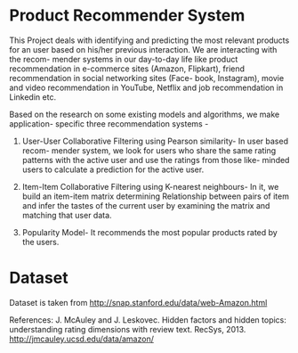 # Product Recommender System

This Project deals with identifying and predicting the most relevant products for
an user based on his/her previous interaction. We are interacting with the recom-
mender systems in our day-to-day life like product recommendation in e-commerce
sites (Amazon, Flipkart), friend recommendation in social networking sites (Face-
book, Instagram), movie and video recommendation in YouTube, Netflix and job
recommendation in Linkedin etc.

 Based on the research on some existing models and algorithms, we make application-
 specific three recommendation systems -

1. User-User Collaborative Filtering using Pearson similarity- In user based recom-
mender system, we look for users who share the same rating patterns with the active
user and use the ratings from those like- minded users to calculate a prediction for
the active user.

2. Item-Item Collaborative Filtering using K-nearest neighbours- In it, we build
an item-item matrix determining Relationship between pairs of item and infer the
tastes of the current user by examining the matrix and matching that user data.

3. Popularity Model- It recommends the most popular products rated by the users.


# Dataset
Dataset is taken from http://snap.stanford.edu/data/web-Amazon.html



References:
J. McAuley and J. Leskovec. Hidden factors and hidden topics: understanding rating dimensions with review text. RecSys, 2013.
http://jmcauley.ucsd.edu/data/amazon/

